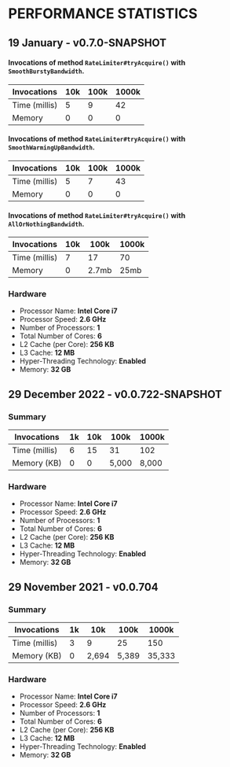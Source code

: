 # PERFORMANCE STATISTICS

## 19 January - v0.7.0-SNAPSHOT

#### Invocations of method `RateLimiter#tryAcquire()` with `SmoothBurstyBandwidth`.

| Invocations   | 10k | 100k | 1000k | 
|---------------|-----|------|-------| 
| Time (millis) | 5   | 9    | 42    |
| Memory        | 0   | 0    | 0     |

#### Invocations of method `RateLimiter#tryAcquire()` with `SmoothWarmingUpBandwidth`.

| Invocations   | 10k | 100k | 1000k | 
|---------------|-----|------|-------| 
| Time (millis) | 5   | 7    | 43    |
| Memory        | 0   | 0    | 0     |

#### Invocations of method `RateLimiter#tryAcquire()` with `AllOrNothingBandwidth`.

| Invocations   | 10k | 100k  | 1000k | 
|---------------|-----|-------|-------| 
| Time (millis) | 7   | 17    | 70    |
| Memory        | 0   | 2.7mb | 25mb  |

### Hardware

- Processor Name: __Intel Core i7__
- Processor Speed: __2.6 GHz__
- Number of Processors:	__1__
- Total Number of Cores: __6__
- L2 Cache (per Core):	__256 KB__
- L3 Cache: __12 MB__
- Hyper-Threading Technology: __Enabled__
- Memory: __32 GB__

## 29 December 2022 - v0.0.722-SNAPSHOT

### Summary

Invocations     | 1k | 10k   | 100k  | 1000k  | 
----------------|----|-------|-------|--------| 
Time (millis)   | 6  | 15    | 31    | 102    |
Memory (KB)     | 0  | 0     | 5,000 | 8,000  |

### Hardware

- Processor Name: __Intel Core i7__
- Processor Speed: __2.6 GHz__
- Number of Processors:	__1__
- Total Number of Cores: __6__
- L2 Cache (per Core):	__256 KB__
- L3 Cache: __12 MB__
- Hyper-Threading Technology: __Enabled__
- Memory: __32 GB__


## 29 November 2021 - v0.0.704

### Summary

Invocations     | 1k | 10k   | 100k  | 1000k  | 
----------------|----|-------|-------|--------| 
Time (millis)   | 3  | 9     | 25    | 150    |
Memory (KB)     | 0  | 2,694 | 5,389 | 35,333 |

### Hardware

- Processor Name: __Intel Core i7__
- Processor Speed: __2.6 GHz__
- Number of Processors:	__1__
- Total Number of Cores: __6__
- L2 Cache (per Core):	__256 KB__
- L3 Cache: __12 MB__
- Hyper-Threading Technology: __Enabled__
- Memory: __32 GB__
